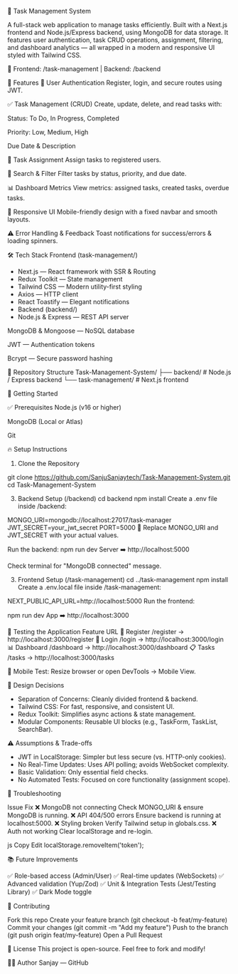 🚀 Task Management System


A full-stack web application to manage tasks efficiently. Built with a Next.js frontend and Node.js/Express backend, using MongoDB for data storage. It features user authentication, task CRUD operations, assignment, filtering, and dashboard analytics — all wrapped in a modern and responsive UI styled with Tailwind CSS.

📂 Frontend: /task-management | Backend: /backend

🌟 Features
🔐 User Authentication
Register, login, and secure routes using JWT.

✅ Task Management (CRUD)
Create, update, delete, and read tasks with:

Status: To Do, In Progress, Completed

Priority: Low, Medium, High

Due Date & Description

👥 Task Assignment
Assign tasks to registered users.

🔎 Search & Filter
Filter tasks by status, priority, and due date.

📊 Dashboard Metrics
View metrics: assigned tasks, created tasks, overdue tasks.

📱 Responsive UI
Mobile-friendly design with a fixed navbar and smooth layouts.

⚠️ Error Handling & Feedback
Toast notifications for success/errors & loading spinners.

🛠️ Tech Stack
Frontend (task-management/)

- Next.js — React framework with SSR & Routing
- Redux Toolkit — State management
- Tailwind CSS — Modern utility-first styling
- Axios — HTTP client
- React Toastify — Elegant notifications
- Backend (backend/)
- Node.js & Express — REST API server

MongoDB & Mongoose — NoSQL database

JWT — Authentication tokens

Bcrypt — Secure password hashing

📂 Repository Structure
Task-Management-System/
├── backend/           # Node.js / Express backend
└── task-management/   # Next.js frontend


🚀 Getting Started

✅ Prerequisites
Node.js (v16 or higher)

MongoDB (Local or Atlas)

Git

🔥 Setup Instructions
1. Clone the Repository
   
git clone https://github.com/SanjuSanjaytech/Task-Management-System.git
cd Task-Management-System


3. Backend Setup (/backend)
cd backend
npm install
Create a .env file inside /backend:

MONGO_URI=mongodb://localhost:27017/task-manager
JWT_SECRET=your_jwt_secret
PORT=5000
🔄 Replace MONGO_URI and JWT_SECRET with your actual values.

Run the backend:
npm run dev
Server ➡️ http://localhost:5000

Check terminal for "MongoDB connected" message.

3. Frontend Setup (/task-management)
cd ../task-management
npm install
Create a .env.local file inside /task-management:

NEXT_PUBLIC_API_URL=http://localhost:5000
Run the frontend:

npm run dev
App ➡️ http://localhost:3000

🧪 Testing the Application
Feature	URL
🔐 Register	/register → http://localhost:3000/register
🔐 Login	/login → http://localhost:3000/login
📊 Dashboard	/dashboard → http://localhost:3000/dashboard
📋 Tasks	/tasks → http://localhost:3000/tasks

📱 Mobile Test: Resize browser or open DevTools → Mobile View.

🎯 Design Decisions

- Separation of Concerns: Cleanly divided frontend & backend.
- Tailwind CSS: For fast, responsive, and consistent UI.
- Redux Toolkit: Simplifies async actions & state management.
- Modular Components: Reusable UI blocks (e.g., TaskForm, TaskList, SearchBar).

⚠️ Assumptions & Trade-offs

- JWT in LocalStorage: Simpler but less secure (vs. HTTP-only cookies).
- No Real-Time Updates: Uses API polling; avoids WebSocket complexity.
- Basic Validation: Only essential field checks.
- No Automated Tests: Focused on core functionality (assignment scope).

🐛 Troubleshooting

Issue	Fix
❌ MongoDB not connecting	Check MONGO_URI & ensure MongoDB is running.
❌ API 404/500 errors	Ensure backend is running at localhost:5000.
❌ Styling broken	Verify Tailwind setup in globals.css.
❌ Auth not working	Clear localStorage and re-login.

js
Copy
Edit
localStorage.removeItem('token');


📚 Future Improvements

✅ Role-based access (Admin/User)
✅ Real-time updates (WebSockets)
✅ Advanced validation (Yup/Zod)
✅ Unit & Integration Tests (Jest/Testing Library)
✅ Dark Mode toggle

🤝 Contributing

Fork this repo
Create your feature branch (git checkout -b feat/my-feature)
Commit your changes (git commit -m "Add my feature")
Push to the branch (git push origin feat/my-feature)
Open a Pull Request

📄 License
This project is open-source. Feel free to fork and modify!

👨‍💻 Author
Sanjay — GitHub

